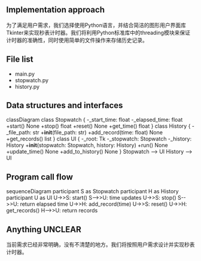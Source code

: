 ## Implementation approach

为了满足用户需求，我们选择使用Python语言，并结合简洁的图形用户界面库Tkinter来实现秒表计时器。我们将利用Python标准库中的threading模块来保证计时器的准确性，同时使用简单的文件操作来存储历史记录。

## File list

- main.py
- stopwatch.py
- history.py

## Data structures and interfaces


classDiagram
    class Stopwatch {
        -_start_time: float
        -_elapsed_time: float
        +start() None
        +stop() float
        +reset() None
        +get_time() float
    }
    class History {
        -_file_path: str
        +__init__(file_path: str)
        +add_record(time: float) None
        +get_records() list
    }
    class UI {
        -_root: Tk
        -_stopwatch: Stopwatch
        -_history: History
        +__init__(stopwatch: Stopwatch, history: History)
        +run() None
        +update_time() None
        +add_to_history() None
    }
    Stopwatch --> UI
    History --> UI


## Program call flow


sequenceDiagram
    participant S as Stopwatch
    participant H as History
    participant U as UI
    U->>S: start()
    S-->>U: time updates
    U->>S: stop()
    S-->>U: return elapsed time
    U->>H: add_record(time)
    U->>S: reset()
    U->>H: get_records()
    H-->>U: return records


## Anything UNCLEAR

当前需求已经非常明确，没有不清楚的地方。我们将按照用户需求设计并实现秒表计时器。

